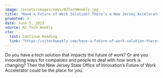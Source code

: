 ```yaml
---
image: /assets/images/news/NJTechWeekly.jpg
title: "Have a Future of Work Solution? There’s a New Jersey Accelerator for that!"
promoted: 3
date: June 5, 2021
source: NJ Tech Weekly
cta:
  text: Continue Reading
  link: "https://njtechweekly.com/have-a-future-of-work-solution-theres-a-new-jersey-accelerator-for-that/"
---
```


Do you have a tech solution that impacts the future of work? Or are you innovating ways for companies and people to deal with how work is changing? Then the New Jersey State Office of Innovation’s Future of Work Accelerator could be the place for you.
